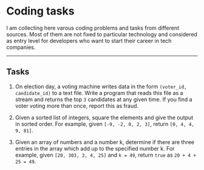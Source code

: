 # Coding tasks

I am collecting here varous coding problems and tasks from different sources. Most of them are not fixed to particular technology and considered as entry level for developers who want to start their career in tech companies.     

***

## Tasks

1. On election day, a voting machine writes data in the form `(voter_id, candidate_id)` to a text file. Write a program that reads this file as a stream and returns the top `3` candidates at any given time. If you find a voter voting more than once, report this as fraud.

2. Given a sorted list of integers, square the elements and give the output in sorted order.
   For example, given `[-9, -2, 0, 2, 3]`, return `[0, 4, 4, 9, 81]`.

3. Given an array of numbers and a number k, determine if there are three entries in the array which add up to the specified number k. For example, given 
`[20, 303, 3, 4, 25]` and `k = 49`, return `true` as `20 + 4 + 25 = 49`.
